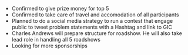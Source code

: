 - Confirmed to give prize money for top 5
- Confirmed to take care of travel and accomodation of all participants
- Planned to do a social media strategy to run a contest that engage public to tweet problem statements with a Hashtag and link to GIC
- Charles Andrews will prepare structure for roadshow. He will also take lead role in handling all 5 roadshows
- Looking for more sponsorships
